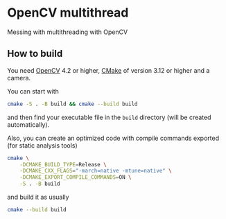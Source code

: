 # OpenCV multithread

Messing with multithreading with OpenCV

## How to build

You need [OpenCV](https://opencv.org/) 4.2 or higher,
[CMake](https://cmake.org/) of version 3.12 or higher
and a camera.

You can start with
```bash
cmake -S . -B build && cmake --build build
```
and then find your executable file in the `build` directory
(will be created automatically).

Also, you can create an optimized code
with compile commands exported (for static analysis tools)
```bash
cmake \
    -DCMAKE_BUILD_TYPE=Release \
    -DCMAKE_CXX_FLAGS="-march=native -mtune=native" \
    -DCMAKE_EXPORT_COMPILE_COMMANDS=ON \
    -S . -B build
```

and build it as usually
```bash
cmake --build build
```
